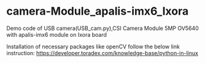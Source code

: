 # camera-Module_apalis-imx6_Ixora
Demo code of USB camera(USB_cam.py),CSI Camera Module 5MP OV5640 with apalis-imx6 module on Ixora board 

Installation of necessary packages like openCV follow the below link instruction:
https://developer.toradex.com/knowledge-base/python-in-linux
